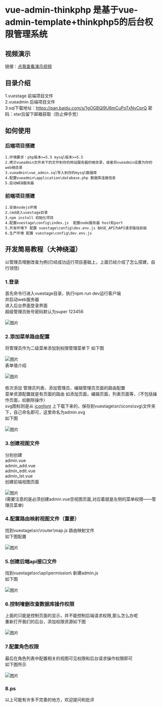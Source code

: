 # vue-admin-thinkphp 是基于vue-admin-template+thinkphp5的后台权限管理系统
## 视频演示
链接：[点我查看演示视频](http://www.o8o8o8.com/vue/demo.html)

## 目录介绍
1.vuestage  前端项目文件<br>
2.vueadmin  后端项目文件<br>
3.sql下载地址：https://pan.baidu.com/s/1gOGBQl9U6mCuPoTxNyCprQ 密码：star后留下邮箱获取（防止伸手党）

## 如何使用
### 后端项目搭建
~~~
1.环境要求：php版本>=5.5 mysql版本>=5.5
2.拷贝vueadmin文件夹下的文件到你的网站服务器的根目录，或者将vueadmin设置为你的web根目录
3.vueadmin\vue_admin.sql导入到你的mysql数据库
4.配置vueadmin\application\database.php 数据库连接信息
5.启动WEB服务器
~~~
### 前端项目搭建
~~~
1.安装nodejs环境
2.cmd进入vuestage目录
3.npm install 初始化项目
4.配置vuestage\config\index.js  配置node服务器 host和port
5.开发环境下 配置 vuestage\config\dev.env.js BASE_API为API请求路径前缀
6.生产环境 配置 vuestage\config\dev.env.js
~~~

## 开发简易教程（大神绕道）
以管理员增删改查为例(已经成功运行项目基础上，上面已经介绍了怎么搭建，自行领悟)<br>
### 1.登录
  首先命令行进入vuestage目录，执行npm run dev运行客户端<br>
  并启动web服务器<br>
  进入后台界面登录界面<br>
  超级管理员账号密码默认为super  123456<br><br>
  ![图片](https://github.com/shenxingchao/vue-admin-thinkphp/blob/master/images/opt1.png?v=1)<br>
### 2.添加菜单路由配置
  将管理员作为二级菜单添加到权限管理菜单下 如下图<br><br>
  ![图片](https://github.com/shenxingchao/vue-admin-thinkphp/blob/master/images/opt2.png?v=1)<br>
  表单值介绍<br><br>
  ![图片](https://github.com/shenxingchao/vue-admin-thinkphp/blob/master/images/opt3.png?v=1)<br><br>
  依次添加  管理员列表、添加管理员、编辑管理员页面的路由配置<br>
  菜单资源配置就是有页面的路由 如添加页面，编辑页面，列表页面等，（不包括操作页面，如删除操作）<br>
  svg图标则是从 [iconfont](http://www.iconfont.cn) 上下载下来的，保存到vuestage\src\icons\svg\文件夹下，自己命名即可，这里命名为admin.svg<br>
  如下图<br><br>
  ![图片](https://github.com/shenxingchao/vue-admin-thinkphp/blob/master/images/svg.png?v=1)<br>
### 3.创建视图文件
  分别创建<br>
  admin.vue<br>
  admin_add.vue<br>
  admin_edit.vue<br>
  admin_lst.vue<br>
  创建前端视图页面<br><br>
  ![图片](https://github.com/shenxingchao/vue-admin-thinkphp/blob/master/images/opt4.png?v=1)<br>
  (需要注意的是必须创建admin.vue空视图页面,对应着就是左侧的菜单权限——管理员菜单)<br>
### 4.配置路由映射视图文件（重要）
  找到vuestage\src\router\map.js  路由映射文件<br>
  如下图配置<br><br>
  ![图片](https://github.com/shenxingchao/vue-admin-thinkphp/blob/master/images/routermap.png?v=1)<br>
### 5.创建后端api接口文件
  找到vuestage\src\api\permission\  新建admin.js<br>
  如下图<br><br>
  ![图片](https://github.com/shenxingchao/vue-admin-thinkphp/blob/master/images/api.png?v=1)<br>
### 6.控制增删改查数据库操作权限
  上面的只能是控制页面的显示，并不能控制后端请求权限,那么怎么办呢<br>
  重新打开我们的后台，添加权限资源如下图<br><br>
  ![图片](https://github.com/shenxingchao/vue-admin-thinkphp/blob/master/images/src.png?v=1)<br>
### 7.配置角色权限
  最后在角色列表中配置相关的视图可见权限和后台请求操作权限即可<br>
  如下图所示<br><br>
  ![图片](https://github.com/shenxingchao/vue-admin-thinkphp/blob/master/images/role.png?v=1)<br>
### 8.ps
以上可能有许多不完善的地方，欢迎提问和批评


